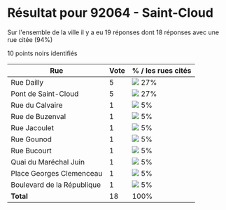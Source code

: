 # Résultat pour 92064 - Saint-Cloud

Sur l'ensemble de la ville il y a eu 19 réponses dont 18 réponses avec une rue citée (94%)

10 points noirs identifiés

| Rue | Vote | % / les rues cités|
|-----|------|-------------------|
| Rue Dailly | 5 | <img src="../../img/bar_27.gif" />&nbsp;27%|
| Pont de Saint-Cloud | 5 | <img src="../../img/bar_27.gif" />&nbsp;27%|
| Rue du Calvaire | 1 | <img src="../../img/bar_5.gif" />&nbsp;5%|
| Rue de Buzenval | 1 | <img src="../../img/bar_5.gif" />&nbsp;5%|
| Rue Jacoulet | 1 | <img src="../../img/bar_5.gif" />&nbsp;5%|
| Rue Gounod | 1 | <img src="../../img/bar_5.gif" />&nbsp;5%|
| Rue Bucourt | 1 | <img src="../../img/bar_5.gif" />&nbsp;5%|
| Quai du Maréchal Juin | 1 | <img src="../../img/bar_5.gif" />&nbsp;5%|
| Place Georges Clemenceau | 1 | <img src="../../img/bar_5.gif" />&nbsp;5%|
| Boulevard de la République | 1 | <img src="../../img/bar_5.gif" />&nbsp;5%|
| **Total** | 18 | 100%|
